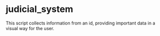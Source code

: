 # judicial_system
This script collects information from an id, providing important data in a visual way for the user.
